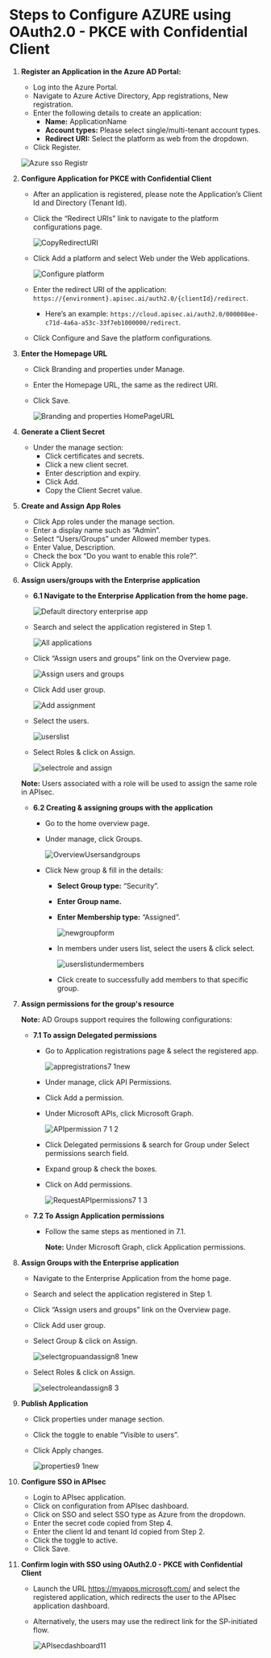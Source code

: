 # **Steps to Configure AZURE using OAuth2.0 - PKCE with Confidential Client**

1. **Register an Application in the Azure AD Portal:**
   - Log into the Azure Portal.
   - Navigate to Azure Active Directory, App registrations, New registration.
   - Enter the following details to create an application:
     - **Name:** ApplicationName
     - **Account types:** Please select single/multi-tenant account types.
     - **Redirect URI:** Select the platform as web from the dropdown.
   - Click Register.
   
   ![Azure sso Registr](https://github.com/user-attachments/assets/ab356e4b-2339-445e-8b06-1dcc7f99cf9b)

2. **Configure Application for PKCE with Confidential Client**
   - After an application is registered, please note the Application’s Client Id and Directory (Tenant Id).
   - Click the “Redirect URIs” link to navigate to the platform configurations page.

     ![CopyRedirectURI](https://github.com/user-attachments/assets/f761fb82-b0db-4220-900f-986bcf741fed)

   - Click Add a platform and select Web under the Web applications.

     ![Configure platform](https://github.com/user-attachments/assets/cddb02d0-90f2-4705-b981-efc29fe8907b)

   - Enter the redirect URI of the application: `https://{environment}.apisec.ai/auth2.0/{clientId}/redirect`.
     - Here’s an example: `https://cloud.apisec.ai/auth2.0/000008ee-c71d-4a6a-a53c-33f7eb1000000/redirect`.

   - Click Configure and Save the platform configurations.

3. **Enter the Homepage URL**
   - Click Branding and properties under Manage.
   - Enter the Homepage URL, the same as the redirect URI.
   - Click Save.

     ![Branding and properties HomePageURL](https://github.com/user-attachments/assets/8e182daa-605c-49ad-ac12-57fdcc8abd13)

4. **Generate a Client Secret**
   - Under the manage section:
     - Click certificates and secrets.
     - Click a new client secret.
     - Enter description and expiry.
     - Click Add.
     - Copy the Client Secret value.

5. **Create and Assign App Roles**
   - Click App roles under the manage section.
   - Enter a display name such as “Admin”.
   - Select “Users/Groups” under Allowed member types.
   - Enter Value, Description.
   - Check the box “Do you want to enable this role?”.
   - Click Apply.

6. **Assign users/groups with the Enterprise application**
   - **6.1 Navigate to the Enterprise Application from the home page.**

     ![Default directory enterprise app](https://github.com/user-attachments/assets/dfcadfc0-ae03-4323-a8b0-bcb22451026d)

   - Search and select the application registered in Step 1.

     ![All applications](https://github.com/user-attachments/assets/824c2acc-a1e1-44be-9e7f-728984de84da)

   - Click “Assign users and groups” link on the Overview page.

     ![Assign users and groups](https://github.com/user-attachments/assets/0f3e823f-1c7a-4e94-a429-9ee39578db50)

   - Click Add user group.

     ![Add assignment](https://github.com/user-attachments/assets/0fdb7427-aee9-4f51-b063-41aea8da2dd2)

   - Select the users.

     ![userslist](https://github.com/user-attachments/assets/d4925c87-5703-4842-bb57-04ea7f479c6d)

   - Select Roles & click on Assign.

     ![selectrole and assign](https://github.com/user-attachments/assets/2c43efad-1641-463a-ac21-41e5f7ff8852)

   **Note:** Users associated with a role will be used to assign the same role in APIsec.

   - **6.2 Creating & assigning groups with the application**
     - Go to the home overview page.
     - Under manage, click Groups.
       
       ![OverviewUsersandgroups](https://github.com/user-attachments/assets/62b63b0e-77f7-4ecd-88d3-c78cc38c4552)

     - Click New group & fill in the details:
       - **Select Group type:** “Security”.
       - **Enter Group name.**
       - **Enter Membership type:** “Assigned”.

         ![newgroupform](https://github.com/user-attachments/assets/44db6796-d645-41ee-912b-5b4d2b5a13f5)

       - In members under users list, select the users & click select.

         ![userslistundermembers](https://github.com/user-attachments/assets/2eadd037-cd37-4cd5-9875-01fc84330aab)

       - Click create to successfully add members to that specific group.

7. **Assign permissions for the group's resource**

   **Note:** AD Groups support requires the following configurations:
   
   - **7.1 To assign Delegated permissions**
     - Go to Application registrations page & select the registered app.
       
       ![appregistrations7 1new](https://github.com/user-attachments/assets/bca55601-7366-4132-9331-d53e282e1846)

     - Under manage, click API Permissions.
     - Click Add a permission.
     - Under Microsoft APIs, click Microsoft Graph.
   
       ![APIpermission 7 1 2](https://github.com/user-attachments/assets/b7e3e9b7-7ae9-49c6-bbd4-0fcae8482b8b)

     - Click Delegated permissions & search for Group under Select permissions search field.
     - Expand group & check the boxes.
     - Click on Add permissions.
   
       ![RequestAPIpermissions7 1 3](https://github.com/user-attachments/assets/ebe3736c-b11d-4a4a-b181-afc72b9307ec)

   - **7.2 To Assign Application permissions**
     - Follow the same steps as mentioned in 7.1.
       
       **Note:** Under Microsoft Graph, click Application permissions.

8. **Assign Groups with the Enterprise application**
   - Navigate to the Enterprise Application from the home page.
   - Search and select the application registered in Step 1.
   - Click “Assign users and groups” link on the Overview page.
   - Click Add user group.
   - Select Group & click on Assign.

     ![selectgropuandassign8 1new](https://github.com/user-attachments/assets/2764970d-9c3b-483a-bb99-311983328a40)

   - Select Roles & click on Assign.

     ![selectroleandassign8 3](https://github.com/user-attachments/assets/bee422a4-09fd-48b6-8a54-8d33e07f67c3)

9. **Publish Application**
   - Click properties under manage section.
   - Click the toggle to enable “Visible to users”.
   - Click Apply changes.

     ![properties9 1new](https://github.com/user-attachments/assets/403855f8-3793-4846-a5d8-bd4da964b4cf)

10. **Configure SSO in APIsec**
    - Login to APIsec application.
    - Click on configuration from APIsec dashboard.
    - Click on SSO and select SSO type as Azure from the dropdown.
    - Enter the secret code copied from Step 4.
    - Enter the client Id and tenant Id copied from Step 2.
    - Click the toggle to active.
    - Click Save.

11. **Confirm login with SSO using OAuth2.0 - PKCE with Confidential Client**
    - Launch the URL https://myapps.microsoft.com/ and select the registered application, which redirects the user to the APIsec application dashboard.
    - Alternatively, the users may use the redirect link for the SP-initiated flow.

      ![APIsecdashboard11](https://github.com/user-attachments/assets/d99b7ac1-7e1a-4cc4-a243-ea70b05d4541)
